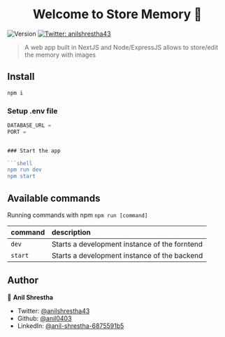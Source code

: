 <h1 align="center">Welcome to Store Memory 👋</h1>
<p>
  <img alt="Version" src="https://img.shields.io/badge/version-1.0-blue.svg?cacheSeconds=2592000" />
  <a href="https://twitter.com/anilshrestha43" target="_blank">
    <img alt="Twitter: anilshrestha43" src="https://img.shields.io/twitter/follow/anilshrestha43.svg?style=social" />
  </a>
</p>

> A web app built in NextJS and Node/ExpressJS allows to store/edit the memory with images

## Install

```sh
npm i
```

### Setup .env file


```js
DATABASE_URL =
PORT = 


### Start the app

```shell
npm run dev
npm start
```

## Available commands

Running commands with npm `npm run [command]`

| command         | description                                   |
| :-------------- | :---------------------------------------------|
| `dev`           | Starts a development instance of the forntend |
| `start`         | Starts a development instance of the backend  |


## Author

👤 **Anil Shrestha**

* Twitter: [@anilshrestha43](https://twitter.com/anilshrestha43)
* Github: [@anil0403](https://github.com/anil0403)
* LinkedIn: [@anil-shrestha-6875591b5](https://linkedin.com/in/anil-shrestha-6875591b5)

